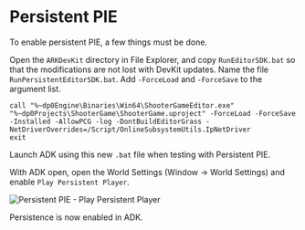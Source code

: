 # Persistent PIE
To enable persistent PIE, a few things must be done.

Open the `ARKDevKit` directory in File Explorer, and copy `RunEditorSDK.bat` so that
the modifications are not lost with DevKit updates. Name the file 
`RunPersistentEditorSDK.bat`. Add `-ForceLoad` and `-ForceSave` to the argument list.

```batch title="RunPersistentEditorSDK.bat"
call "%~dp0Engine\Binaries\Win64\ShooterGameEditor.exe" "%~dp0Projects\ShooterGame\ShooterGame.uproject" -ForceLoad -ForceSave -Installed -AllowPCG -log -DontBuildEditorGrass -NetDriverOverrides=/Script/OnlineSubsystemUtils.IpNetDriver
exit
```

Launch ADK using this new `.bat` file when testing with Persistent PIE. 

With ADK open, open the World Settings (Window -> World Settings) and enable
`Play Persistent Player`.

![Persistent PIE - Play Persistent Player](/img/docs/persistent-pie.png)

Persistence is now enabled in ADK.

